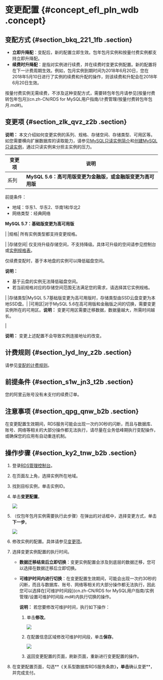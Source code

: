 # 变更配置 {#concept_efl_pln_wdb .concept}

## 变配方式 {#section_bkq_221_1fb .section}

-   **立即升降配**：变配后，新的配置立即生效。包年包月实例和按量付费实例都支持立即升降配。
-   **续费时升降配**：是指对实例进行续费，并在续费时变更实例配置。新的配置将在下一计费周期生效。例如，包月实例到期时间为2018年6月20日，您在2018年5月10日进行了实例的续费和升配的操作，则该续费和升配会在2018年6月20日生效。

按量付费实例无需续费，不涉及这种变配方式，需要转包年包月请参见[按量付费转包年包月](cn.zh-CN/RDS for MySQL用户指南/计费管理/按量付费转包年包月.md#)。

## 变更项 {#section_zlk_qvz_z2b .section}

**说明：** 本文介绍如何变更实例的系列、规格、存储空间、存储类型、可用区等。如您需要横向扩展数据库的读取能力，请参见[MySQL只读实例简介](../cn.zh-CN/快速入门MySQL版/扩展实例/只读实例/MySQL只读实例简介.md#)和[创建MySQL只读实例](../cn.zh-CN/快速入门MySQL版/扩展实例/只读实例/创建MySQL只读实例.md#)，通过只读实例来分担主实例的压力。

|变更项|说明|
|---|--|
|系列| **MySQL 5.6：高可用版变更为金融版，或金融版变更为高可用版**

 前提条件：

-   地域：华东1、华东2、华南1和华北2
-   网络类型：经典网络

 **MySQL 5.7：基础版变更为高可用版**

 |
|规格| 所有实例类型都支持变更规格。

 |
|存储空间| 仅支持升级存储空间，不支持降级。具体可升级的空间请参见控制台或[实例规格表](../cn.zh-CN/产品简介/实例规格/实例规格表.md#)。

 仅续费变配时，基于本地盘的实例可以降低磁盘空间。

 **说明：** 

-   基于云盘的实例无法降低磁盘空间。
-   若当前规格对应的存储空间范围无法满足您的需求，请选择其它实例规格。

 |
|存储类型|MySQL 5.7基础版变更为高可用版时，存储类型由SSD云盘变更为本地SSD盘。|
|可用区|对于MySQL 5.6在高可用版和金融版之间的切换，需要变更实例所在的可用区。**说明：** 变更可用区需要迁移数据，数据量越大，所需时间越长。

|

**说明：** 变更上述配置不会导致实例连接地址的改变。

## 计费规则 {#section_lyd_lny_z2b .section}

请参见[变配的计费规则](../cn.zh-CN/产品定价/变配的计费规则.md)。

## 前提条件 {#section_s1w_jn3_t2b .section}

您的阿里云账号没有未支付的续费订单。

## 注意事项 {#section_qpg_qnw_b2b .section}

在变更配置生效期间，RDS服务可能会出现一次约30秒的闪断，而且与数据库、账号、网络等相关的大部分操作都无法执行，请尽量在业务低峰期执行变配操作，或确保您的应用有自动重连机制。

## 操作步骤 {#section_ky2_tnw_b2b .section}

1.  登录[RDS管理控制台](https://rds.console.aliyun.com/)。
2.  在页面左上角，选择实例所在地域。
3.  找到目标实例，单击实例ID。
4.  单击**变更配置**。

    ![](http://static-aliyun-doc.oss-cn-hangzhou.aliyuncs.com/assets/img/7891/154510139411174_zh-CN.png)

5.  （仅包年包月实例需要执行此步骤）在弹出的对话框中，选择变更方式，单击**下一步**。

    ![](http://static-aliyun-doc.oss-cn-hangzhou.aliyuncs.com/assets/img/7891/15451013947047_zh-CN.png)

6.  修改实例的配置。具体请参见[变更项](#)。
7.  选择变更实例配置的执行时间。
    -   **数据迁移结束后立即切换**：变更实例配置会涉及到底层的数据迁移，您可以选择在数据迁移后立即切换。
    -   **可维护时间内进行切换**：在变更配置生效期间，可能会出现一次约30秒的闪断，而且与数据库、账号、网络等相关的大部分操作都无法执行，因此您可以选择在[可维护时间段](cn.zh-CN/RDS for MySQL用户指南/实例管理/设置可维护时间段.md#)内执行切换的操作。

        **说明：** 若您要修改可维护时间，执行如下操作：

        1.  单击**修改**。

            ![](http://static-aliyun-doc.oss-cn-hangzhou.aliyuncs.com/assets/img/7884/15451013953017_zh-CN.png)

        2.  在配置信息区域修改可维护时间段，单击**保存**。

            ![](http://static-aliyun-doc.oss-cn-hangzhou.aliyuncs.com/assets/img/7884/154510139521079_zh-CN.png)

        3.  返回变更配置的页面，刷新页面，重新进行变更配置的操作。
8.  在变更配置页面，勾选**《关系型数据库RDS服务条款》**，单击**确认变更**，并完成支付。

